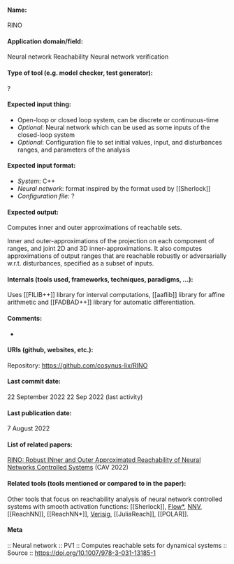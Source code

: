 #### Name:
RINO

#### Application domain/field:
Neural network
Reachability
Neural network verification

#### Type of tool (e.g. model checker, test generator):
?

#### Expected input thing:
- Open-loop or closed loop system, can be discrete or continuous-time
- *Optional*: Neural network which can be used as some inputs of the closed-loop system
- *Optional*: Configuration file to set initial values, input, and disturbances ranges, and parameters of the analysis

#### Expected input format:
- *System*: C++
- *Neural network*: format inspired by the format used by [[Sherlock]]
- *Configuration file*: ?

#### Expected output:
Computes inner and outer approximations of reachable sets.

Inner and outer-approximations of the projection on each component of ranges, and joint 2D and 3D inner-approximations.
It also computes approximations of output ranges that are reachable robustly or adversarially w.r.t. disturbances, specified as a subset of inputs.

#### Internals (tools used, frameworks, techniques, paradigms, ...):
Uses [[FILIB++]] library for interval computations, [[aaflib]] library for affine arithmetic and [[FADBAD++]] library for automatic differentiation.

#### Comments:
-

#### URIs (github, websites, etc.):
Repository: https://github.com/cosynus-lix/RINO

#### Last commit date:
22 September 2022
22 Sep 2022 (last activity)

#### Last publication date:
7 August 2022

#### List of related papers:
[RINO: Robust INner and Outer Approximated Reachability of Neural Networks Controlled Systems](https://doi.org/10.1007/978-3-031-13185-1_25) (CAV 2022)

#### Related tools (tools mentioned or compared to in the paper):
Other tools that focus on reachability analysis of neural network controlled systems with smooth activation functions: [[Sherlock]], [Flow*](../../Tools/Flow*.md), [NNV](../../Tools/NNV.md), [[ReachNN]], [[ReachNN*]], [Verisig](../../Tools/Verisig.md), [[JuliaReach]], [[POLAR]].

#### Meta
:: Neural network
:: PV1 :: Computes reachable sets for dynamical systems
:: Source :: https://doi.org/10.1007/978-3-031-13185-1
